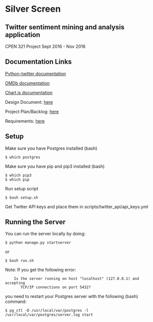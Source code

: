 # Silver Screen
## Twitter sentiment mining and analysis application

CPEN 321 Project Sept 2016 - Nov 2016

## Documentation Links
[Python-twitter documentation](https://github.com/bear/python-twitter)

[OMDb documentation](https://github.com/dgilland/omdb.py)

[Chart.js documentation](http://www.chartjs.org/docs/#bubble-chart-introduction)

Design Document: [here](https://docs.google.com/document/d/1dcyPxOl4ow4xKoFgt6TrqmlBqRJRLbmeUN1lyH9fY58/edit#)

Project Plan/Backlog: [here](https://docs.google.com/spreadsheets/d/1o6x0yL5FPlVRYyGUr6k0v0zUYX_COgLFxeTlp4fbnfA/edit#gid=0)

Requirements: [here](https://docs.google.com/document/d/1CNddmEScitOrEP2MNHRjLysgsNNTds0RgeEN0csd7kU/edit)

## Setup
Make sure you have Postgres installed (bash)
```shell
$ which postgres
```
Make sure you have pip and pip3 installed (bash)
```shell
$ which pip3
$ which pip
```
Run setup script
```shell
$ bash setup.sh
```
Get Twitter API keys and place them in scripts/twitter_api/api_keys.yml

## Running the Server
You can run the server locally by doing:
```shell
$ python manage.py startserver
```
or
```shell
$ bash run.sh
```
Note: If you get the following error:
```shell
    Is the server running on host "localhost" (127.0.0.1) and accepting
	   TCP/IP connections on port 5432?
```
you need to restart your Postgres server with the following (bash) command:
```shell
$ pg_ctl -D /usr/local/var/postgres -l /usr/local/var/postgres/server.log start
```
